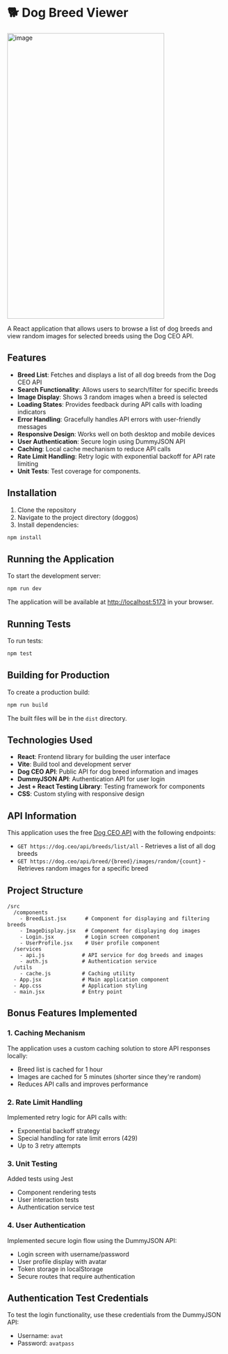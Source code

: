 # 🐕 Dog Breed Viewer
<img width="361" height="655" alt="image" src="https://github.com/user-attachments/assets/5e54789e-a954-4cd7-bda4-cfea234952d3" />

A React application that allows users to browse a list of dog breeds and view random images for selected breeds using the Dog CEO API.

## Features

- **Breed List**: Fetches and displays a list of all dog breeds from the Dog CEO API
- **Search Functionality**: Allows users to search/filter for specific breeds
- **Image Display**: Shows 3 random images when a breed is selected
- **Loading States**: Provides feedback during API calls with loading indicators
- **Error Handling**: Gracefully handles API errors with user-friendly messages
- **Responsive Design**: Works well on both desktop and mobile devices
- **User Authentication**: Secure login using DummyJSON API
- **Caching**: Local cache mechanism to reduce API calls
- **Rate Limit Handling**: Retry logic with exponential backoff for API rate limiting
- **Unit Tests**: Test coverage for components.

## Installation

1. Clone the repository
2. Navigate to the project directory (doggos)
3. Install dependencies:

```bash
npm install
```

## Running the Application

To start the development server:

```bash
npm run dev
```

The application will be available at [http://localhost:5173](http://localhost:5173) in your browser.

## Running Tests

To run tests:

```bash
npm test
```

## Building for Production

To create a production build:

```bash
npm run build
```

The built files will be in the `dist` directory.

## Technologies Used

- **React**: Frontend library for building the user interface
- **Vite**: Build tool and development server
- **Dog CEO API**: Public API for dog breed information and images
- **DummyJSON API**: Authentication API for user login
- **Jest + React Testing Library**: Testing framework for components
- **CSS**: Custom styling with responsive design

## API Information

This application uses the free [Dog CEO API](https://dog.ceo/dog-api/) with the following endpoints:

- `GET https://dog.ceo/api/breeds/list/all` - Retrieves a list of all dog breeds
- `GET https://dog.ceo/api/breed/{breed}/images/random/{count}` - Retrieves random images for a specific breed

## Project Structure

```
/src
  /components
    - BreedList.jsx      # Component for displaying and filtering breeds
    - ImageDisplay.jsx   # Component for displaying dog images
    - Login.jsx          # Login screen component
    - UserProfile.jsx    # User profile component
  /services
    - api.js            # API service for dog breeds and images
    - auth.js           # Authentication service
  /utils
    - cache.js          # Caching utility
  - App.jsx             # Main application component
  - App.css             # Application styling
  - main.jsx            # Entry point
```

## Bonus Features Implemented

### 1. Caching Mechanism
The application uses a custom caching solution to store API responses locally:
- Breed list is cached for 1 hour
- Images are cached for 5 minutes (shorter since they're random)
- Reduces API calls and improves performance

### 2. Rate Limit Handling
Implemented retry logic for API calls with:
- Exponential backoff strategy
- Special handling for rate limit errors (429)
- Up to 3 retry attempts

### 3. Unit Testing
Added tests using Jest
- Component rendering tests
- User interaction tests
- Authentication service test

### 4. User Authentication
Implemented secure login flow using the DummyJSON API:
- Login screen with username/password
- User profile display with avatar
- Token storage in localStorage
- Secure routes that require authentication

## Authentication Test Credentials

To test the login functionality, use these credentials from the DummyJSON API:
- Username: `avat`
- Password: `avatpass`
